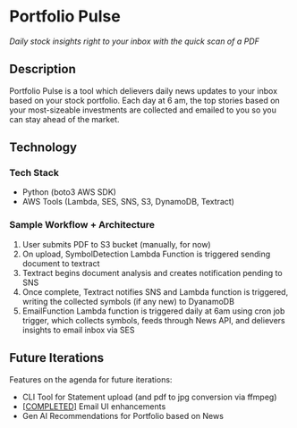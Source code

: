# Portfolio Pulse

_Daily stock insights right to your inbox with the quick scan of a PDF_

## Description

Portfolio Pulse is a tool which delievers daily news updates to your inbox based on your stock portfolio. Each day at 6 am, the top stories based on your most-sizeable investments are collected and emailed to you so you can stay ahead of the market.

## Technology

### Tech Stack

- Python (boto3 AWS SDK)
- AWS Tools (Lambda, SES, SNS, S3, DynamoDB, Textract)

### Sample Workflow + Architecture

1. User submits PDF to S3 bucket (manually, for now)
2. On upload, SymbolDetection Lambda Function is triggered sending document to textract
3. Textract begins document analysis and creates notification pending to SNS
4. Once complete, Textract notifies SNS and Lambda function is triggered, writing the collected symbols (if any new) to DyanamoDB
5. EmailFunction Lambda function is triggered daily at 6am using cron job trigger, which collects symbols, feeds through News API, and delievers insights to email inbox via SES

## Future Iterations

Features on the agenda for future iterations:

- CLI Tool for Statement upload (and pdf to jpg conversion via ffmpeg)
- [[COMPLETED]](https://github.com/colinchambachan/PortfolioPulse/commit/32264d2978a9cb6637b68a16b0f802261242a0c6) Email UI enhancements
- Gen AI Recommendations for Portfolio based on News

<!-- 2. Tech + Architecture

- Draw out workflow -->
